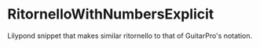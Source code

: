 # RitornelloWithNumbersExplicit
Lilypond snippet that makes similar ritornello to that of GuitarPro's notation.
